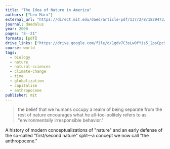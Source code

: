 ```yaml
---
title: "The Idea of Nature in America"
authors: ["Leo Marx"]
external_url: "https://direct.mit.edu/daed/article-pdf/137/2/8/1829473/daed.2008.137.2.8.pdf"
journal: daedalus
year: 2008
pages: "8--21"
formats: [pdf]
drive_links: ["https://drive.google.com/file/d/1gdv7C3sLw0fYis5_2psCpc9p5nA2sI-y/view?usp=drivesdk"]
course: world
tags:
  - biology
  - nature
  - natural-sciences
  - climate-change
  - time
  - globalization
  - capitalism
  - anthropocene
publisher: mit
---
```


> the belief that we humans occupy a realm of being separate from the rest of nature encourages what he all-too-politely refers to as "environmentally irresponsible behavior."


A history of modern conceptualizations of "nature" and an early defense of the so-called "first/second nature" split—a concept we now call "the anthropocene."